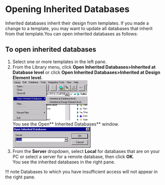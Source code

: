 # Opening Inherited Databases

Inherited databases inherit their design from templates. If you made a change to a template, you may want to update all databases that inherit from that template.You can open inherited databases as follows:

## To open inherited databases
1. Select one or more templates in the left pane.
2. From the Library menu, click **Open Inherited Databases>Inherited at Database level** or click **Open Inherited Databases>Inherited at Design Element level**.  
   ![Library Menu](img/inherdbopening.png)  
   You see the Open** Inherited Databases** window.  
   ![Open Inherited Databases](img/inherdbopening2.png)
3. From the **Server** dropdown, select **Local** for databases that are on your PC or select a server for a remote database, then click **OK**.  
   You see the inherited databases in the right pane. 

!!! note
    Databases to which you have insufficient access will not appear in the right pane. 